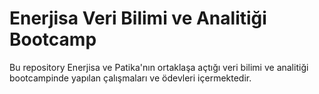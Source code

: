 # Enerjisa Veri Bilimi ve Analitiği Bootcamp
Bu repository Enerjisa ve Patika'nın ortaklaşa açtığı veri bilimi ve analitiği bootcampinde yapılan çalışmaları ve ödevleri içermektedir.

